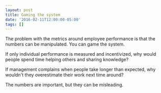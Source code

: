 ```yaml
---
layout: post
title: Gaming the system
date: '2016-02-11T12:00:00-05:00'
tags: []
---
```

The problem with the metrics around employee performance is that the numbers can be manipulated. You can game the system.

If only individual performance is measured and incentivized, why would people spend time helping others and sharing knowledge?

If management complains when people take longer than expected, why wouldn't they overestimate their work next time around?

The numbers are important, but they can be misleading.
